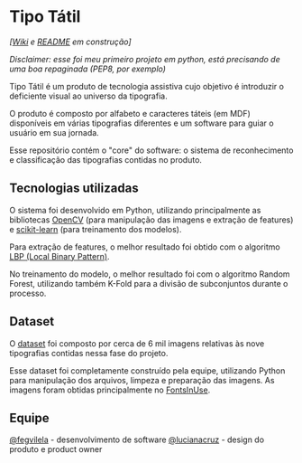 # Tipo Tátil 
_[[Wiki](https://github.com/fegvilela/tipo-tatil/wiki) e [README](https://github.com/fegvilela/tipo-tatil/blob/master/README.md) em construção]_

_Disclaimer: esse foi meu primeiro projeto em python, está precisando de uma boa repaginada (PEP8, por exemplo)_

Tipo Tátil é um produto de tecnologia assistiva cujo objetivo é introduzir o deficiente visual ao universo da tipografia.

O produto é composto por alfabeto e caracteres táteis (em MDF) disponíveis em várias tipografias diferentes e um software para guiar o usuário em sua jornada. 

Esse repositório contém o "core" do software: o sistema de reconhecimento e classificação das tipografias contidas no produto. 

## Tecnologias utilizadas

O sistema foi desenvolvido em Python, utilizando principalmente as bibliotecas [OpenCV](https://opencv.org/) (para manipulação das imagens e extração de features) e [scikit-learn](https://scikit-learn.org/stable/) (para treinamento dos modelos).

Para extração de features, o melhor resultado foi obtido com o algoritmo [LBP (Local Binary Pattern)](https://www.pyimagesearch.com/2015/12/07/local-binary-patterns-with-python-opencv/).

No treinamento do modelo, o melhor resultado foi com o algoritmo Random Forest, utilizando também K-Fold para a divisão de subconjuntos durante o processo.

## Dataset

O [dataset](https://github.com/fegvilela/tipo-tatil/tree/master/dataset) foi composto por cerca de 6 mil imagens relativas às nove tipografias contidas nessa fase do projeto. 

Esse dataset foi completamente construído pela equipe, utilizando Python para manipulação dos arquivos, limpeza e preparação das imagens. As imagens foram obtidas principalmente no [FontsInUse](https://fontsinuse.com/).

## Equipe

[@fegvilela](https://github.com/fegvilela) - desenvolvimento de software
[@lucianacruz](https://github.com/lucianacruz) - design do produto e product owner

